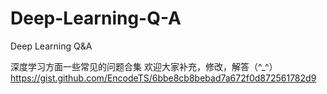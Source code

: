 # Deep-Learning-Q-A
Deep Learning Q&amp;A

深度学习方面一些常见的问题合集
欢迎大家补充，修改，解答（^_^）
https://gist.github.com/EncodeTS/6bbe8cb8bebad7a672f0d872561782d9
